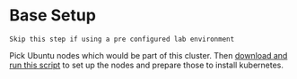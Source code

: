 # Base Setup
`Skip this step if using a pre configured lab environment`





Pick Ubuntu nodes  which would be part of this cluster.  Then [download and run this script](https://gist.githubusercontent.com/initcron/517bac5c39b04275242349bd78413521/raw/f925131fa215728c0ce8f00c74e2ed317ac49c88/user-data.sh) to set up the nodes and prepare those to install kubernetes. 


